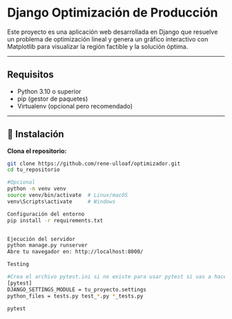 # Django Optimización de Producción

Este proyecto es una aplicación web desarrollada en Django que resuelve un problema de optimización lineal y genera un gráfico interactivo con Matplotlib para visualizar la región factible y la solución óptima.

---

## Requisitos

- Python 3.10 o superior
- pip (gestor de paquetes)
- Virtualenv (opcional pero recomendado)

---

## 🧱 Instalación
**Clona el repositorio:**

```bash
git clone https://github.com/rene-ulloaf/optimizador.git
cd tu_repositorio

#Opcional
python -m venv venv
source venv/bin/activate  # Linux/macOS
venv\Scripts\activate     # Windows

Configuración del entorno
pip install -r requirements.txt


Ejecución del servidor
python manage.py runserver
Abre tu navegador en: http://localhost:8000/

Testing

#Crea el archivo pytest.ini si no existe para usar pytest si vas a hacer testing:
[pytest]
DJANGO_SETTINGS_MODULE = tu_proyecto.settings
python_files = tests.py test_*.py *_tests.py

pytest
